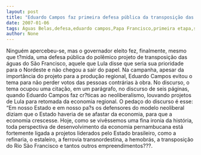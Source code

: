 ```yaml
---
layout: post
title: "Eduardo Campos faz primeira defesa pública da transposição das águas do São Francisco"
date: 2007-01-06
tags: Águas Belas,defesa,eduardo campos,Papa Francisco,primeira etapa,são,Transposição
author: None
---
```

Ninguém apercebeu-se, mas o governador eleito fez, finalmente, mesmo que t?mida, uma defesa pública do polêmico projeto de transposição das águas do São Francisco, aquele que Lula disse que seria sua prioridade para o Nordeste e não chegou a sair do papel.
Na campanha, apesar da importância do projeto para a produção regional, Eduardo Campos evitou o tema para não perder votos das pessoas contrárias à obra.
No discurso, o tema ocupou uma citação, em um parágrafo, no discurso de seis páginas, quando Eduardo Campos faz cr?ticas ao neoliberalismo, louvando projetos de Lula para retomada da economia regional.
O pedaço do discurso é esse:
“Em nosso Estado e em nosso pa?s os defensores do modelo neoliberal diziam que o Estado haveria de se afastar da economia, para que a economia crescesse. Hoje, como se vivêssemos uma fina ironia da história, toda perspectiva de desenvolvimento da economia pernambucana está fortemente ligada a projetos liderados pelo Estado brasileiro, como a refinaria, o estaleiro, a ferrovia transnordestina, a hemobrás, a transposição do Rio São Francisco e tantos outros empreendimentos???. 